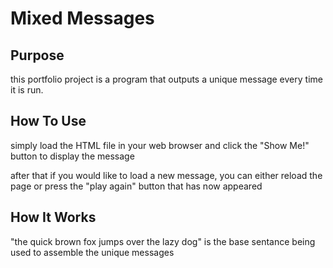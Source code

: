 # Mixed Messages

## Purpose

this portfolio project is a program that outputs a unique message every time it is run.

## How To Use

simply load the HTML file in your web browser and click the "Show Me!" button to display the message

after that if you would like to load a new message, you can either reload the page or press the "play again" button that has now appeared

## How It Works

"the quick brown fox jumps over the lazy dog" is the base sentance being used to assemble the unique messages 


